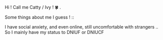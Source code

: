 Hi ! Call me Catty / Ivy ! 🍀 . 

Some things about me I guess ! ::

I have social anxiety, and even online, still uncomfortable with strangers .. So I mainly have my status to DNIUF or DNIUCF
